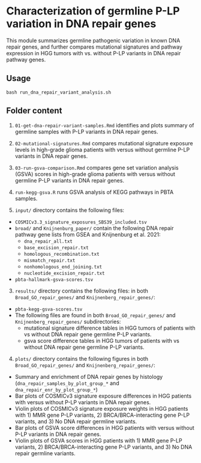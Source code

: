 # Characterization of germline P-LP variation in DNA repair genes 

This module summarizes germline pathogenic variation in known DNA repair genes, and further compares mutational signatures and pathway expression in HGG tumors with vs. without P-LP variants in DNA repair pathway genes. 

## Usage

`bash run_dna_repair_variant_analysis.sh` 

## Folder content 

1. `01-get-dna-repair-variant-samples.Rmd` identifies and plots summary of germline samples with P-LP variants in DNA repair genes. 
2. `02-mutational-signatures.Rmd` compares mutational signature exposure levels in high-grade glioma patients with versus without germline P-LP variants in DNA repair genes.
3. `03-run-gsva-comparison.Rmd` compares gene set variation analysis (GSVA) scores in high-grade glioma patients with versus without germline P-LP variants in DNA repair genes.
4. `run-kegg-gsva.R` runs GSVA analysis of KEGG pathways in PBTA samples. 

4. `input/` directory contains the following files:
  - `COSMICv3.3_signature_exposures_SBS39_included.tsv`
  - `broad/` and `Knijnenburg_paper/` contain the following DNA repair pathway gene lists from GSEA and Knijnenburg et al. 2021:
      - `dna_repair_all.txt`
      - `base_excision_repair.txt`
      - `homologous_recombination.txt`
      - `mismatch_repair.txt`
      - `nonhomologous_end_joining.txt`
      - `nucleotide_excision_repair.txt`
  - `pbta-hallmark-gsva-scores.tsv`
    

3. `results/` directory contains the following files: in both `Broad_GO_repair_genes/` and `Knijnenberg_repair_genes/`: 
  - `pbta-kegg-gsva-scores.tsv`
  - The following files are found in both `Broad_GO_repair_genes/` and `Knijnenberg_repair_genes/` subdirectories:
    - mutational signature difference tables in HGG tumors of patients with vs without DNA repair gene germline P-LP variants. 
    - gsva score difference tables in HGG tumors of patients with vs without DNA repair gene germline P-LP variants. 
  
4. `plots/` directory contains the following figures in both `Broad_GO_repair_genes/` and `Knijnenberg_repair_genes/`: 
  - Summary and enrichment of DNA repair genes by histology (`dna_repair_samples_by_plot_group_*` and `dna_repair_enr_by_plot_group_*`)
  - Bar plots of COSMICv3 signature exposure differences in HGG patients with versus without P-LP variants in DNA repair genes. 
  - Violin plots of COSMICv3 signature exposure weights in HGG patients with 1) MMR gene P-LP variants, 2) BRCA/BRCA-interacting gene P-LP variants, and 3) No DNA repair germline variants.
  - Bar plots of GSVA score differences in HGG patients with versus without P-LP variants in DNA repair genes. 
  - Violin plots of GSVA scores in HGG patients with 1) MMR gene P-LP variants, 2) BRCA/BRCA-interacting gene P-LP variants, and 3) No DNA repair germline variants.
  